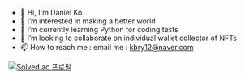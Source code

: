 - 👋 Hi, I'm Daniel Ko
- 👀 I’m interested in making a better world
- 🌱 I’m currently learning Python for coding tests
- 💞️ I’m looking to collaborate on individual wallet collector of NFTs
- 📫 How to reach me : email me : kbry12@naver.com

[![Solved.ac
프로필](http://mazassumnida.wtf/api/v2/generate_badge?boj=hodako97)](https://solved.ac/hodako97)

<!---
fingersdanny/fingersdanny is a ✨ special ✨ repository because its `README.md` (this file) appears on your GitHub profile.
You can click the Preview link to take a look at your changes.
--->
